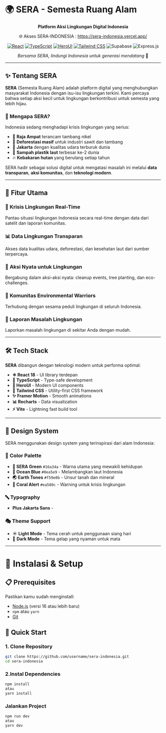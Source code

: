 # 🌍 SERA - Semesta Ruang Alam

<div align="center">

**Platform Aksi Lingkungan Digital Indonesia**

🌐 Akses SERA-INDONESIA : https://sera-indonesia.vercel.app/

[![React](https://img.shields.io/badge/React-18.2.0-61DAFB?style=for-the-badge&logo=react)](https://reactjs.org/)
[![TypeScript](https://img.shields.io/badge/TypeScript-5.0-3178C6?style=for-the-badge&logo=typescript)](https://www.typescriptlang.org/)
[![HeroUI](https://img.shields.io/badge/HeroUI-2.0-000000?style=for-the-badge)](https://heroui.com/)
[![Tailwind CSS](https://img.shields.io/badge/Tailwind_CSS-3.4-06B6D4?style=for-the-badge&logo=tailwindcss)](https://tailwindcss.com/)
![Supabase](https://img.shields.io/badge/Supabase-3ECF8E?style=for-the-badge&logo=supabase&logoColor=white)
![Express.js](https://img.shields.io/badge/express.js-%23404d59.svg?style=for-the-badge&logo=express&logoColor=%2361DAFB)

*Bersama SERA, lindungi Indonesia untuk generasi mendatang* 🌱

</div>

---

## ✨ Tentang SERA

**SERA** (Semesta Ruang Alam) adalah platform digital yang menghubungkan masyarakat Indonesia dengan isu-isu lingkungan terkini. Kami percaya bahwa setiap aksi kecil untuk lingkungan berkontribusi untuk semesta yang lebih hijau.

### 🎯 Mengapa SERA?

Indonesia sedang menghadapi krisis lingkungan yang serius:
- 🚨 **Raja Ampat** terancam tambang nikel
- 🌳 **Deforestasi masif** untuk industri sawit dan tambang  
- 💨 **Jakarta** dengan kualitas udara terburuk dunia
- 🌊 **Sampah plastik laut** terbesar ke-2 dunia
- 🔥 **Kebakaran hutan** yang berulang setiap tahun

SERA hadir sebagai solusi digital untuk mengatasi masalah ini melalui **data transparan**, **aksi komunitas**, dan **teknologi modern**.

---

## 🚀 Fitur Utama

### 🚨 **Krisis Lingkungan Real-Time**
Pantau situasi lingkungan Indonesia secara real-time dengan data dari satelit dan laporan komunitas.

### 📊 **Data Lingkungan Transparan**  
Akses data kualitas udara, deforestasi, dan kesehatan laut dari sumber terpercaya.

### 🌱 **Aksi Nyata untuk Lingkungan**
Bergabung dalam aksi-aksi nyata: cleanup events, tree planting, dan eco-challenges.

### 👥 **Komunitas Environmental Warriors**
Terhubung dengan sesama peduli lingkungan di seluruh Indonesia.

### 📱 **Laporan Masalah Lingkungan**
Laporkan masalah lingkungan di sekitar Anda dengan mudah.

---

## 🛠️ Tech Stack

**SERA** dibangun dengan teknologi modern untuk performa optimal:

- **⚛️ React 18** - UI library terdepan
- **📘 TypeScript** - Type-safe development  
- **🎨 HeroUI** - Modern UI components
- **🎯 Tailwind CSS** - Utility-first CSS framework
- **✨ Framer Motion** - Smooth animations
- **📊 Recharts** - Data visualization
- **⚡ Vite** - Lightning fast build tool

---

## 🎨 Design System

SERA menggunakan design system yang terinspirasi dari alam Indonesia:

### 🎨 **Color Palette**
- **🌿 SERA Green** `#16a34a` - Warna utama yang mewakili kehidupan
- **🌊 Ocean Blue** `#0ea5e9` - Melambangkan laut Indonesia  
- **🌏 Earth Tones** `#f59e0b` - Unsur tanah dan mineral
- **🚨 Coral Alert** `#ea580c` - Warning untuk krisis lingkungan

### 🔤 **Typography**
- **Plus Jakarta Sans** - 

### 🎭 **Theme Support**
- ☀️ **Light Mode** - Tema cerah untuk penggunaan siang hari
- 🌙 **Dark Mode** - Tema gelap yang nyaman untuk mata

---

# 🔧 Instalasi & Setup

## 📋 Prerequisites

Pastikan kamu sudah menginstall:

- [Node.js](https://nodejs.org/) (versi 16 atau lebih baru)
- `npm` atau `yarn`
- [Git](https://git-scm.com/)

## 🚀 Quick Start

### 1. Clone Repository

```bash
git clone https://github.com/username/sera-indonesia.git
cd sera-indonesia
```

### 2.Instal Dependencies

```bash
npm install
atau
yarn install
```

### Jalankan Project

```bash
npm run dev
atau
yarn dev
```




